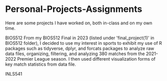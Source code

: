 # Personal-Projects-Assignments

Here are some projects I have worked on, both in-class and on my own time. 

BIOS512
From my BIOS512 Final in 2023 (listed under 'final_project(1)' in BIOS512 folder), I decided to use my interest in sports to exhibit my use of R packages such as tidyverse, dplyr, and forcats packages to analyze raw data files, organizing, filtering, and analyzing 380 matches from the 2021-2022 Premier League season. I then used different visualization forms of key match statistics from data file.

INLS541

